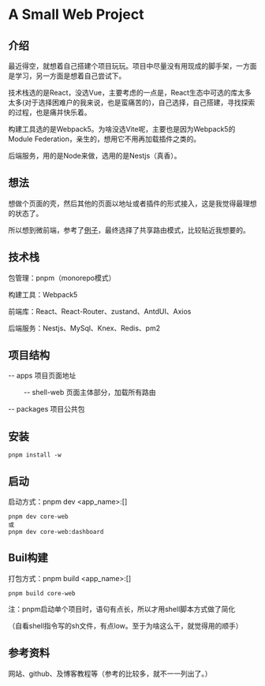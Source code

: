 # A Small Web Project



## 介绍

最近得空，就想着自己搭建个项目玩玩。项目中尽量没有用现成的脚手架，一方面是学习，另一方面是想着自己尝试下。

技术栈选的是React，没选Vue，主要考虑的一点是，React生态中可选的库太多太多(对于选择困难户的我来说，也是蛮痛苦的)，自己选择，自己搭建，寻找探索的过程，也是痛并快乐着。

构建工具选的是Webpack5。为啥没选Vite呢，主要也是因为Webpack5的Module Federation，亲生的，想用它不用再加载插件之类的。

后端服务，用的是Node来做，选用的是Nestjs（真香）。

## 



## 想法

想做个页面的壳，然后其他的页面以地址或者插件的形式接入，这是我觉得最理想的状态了。

所以想到微前端，参考了[例子](https://github.com/module-federation/module-federation-examples)，最终选择了共享路由模式，比较贴近我想要的。





## 技术栈

包管理：pnpm（monorepo模式）

构建工具：Webpack5

前端库：React、React-Router、zustand、AntdUI、Axios

后端服务：Nestjs、MySql、Knex、Redis、pm2





## 项目结构

-- apps 项目页面地址

        -- shell-web 页面主体部分，加载所有路由

-- packages 项目公共包





## 安装

```
pnpm install -w
```





## 启动

启动方式：pnpm dev <app_name>:[<config>]

```
pnpm dev core-web
或 
pnpm dev core-web:dashboard
```





## Buil构建

打包方式：pnpm build <app_name>:[<config>]

```
pnpm build core-web
```

注：pnpm启动单个项目时，语句有点长，所以才用shell脚本方式做了简化

（自看shell指令写的sh文件，有点low。至于为啥这么干，就觉得用的顺手）





## 参考资料

网站、github、及博客教程等（参考的比较多，就不一一列出了。）
